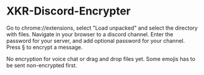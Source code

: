 # XKR-Discord-Encrypter

Go to chrome://extensions, select "Load unpacked" and select the directory with files. Navigate in your browser to a discord channel. 
Enter the password for your server, and add optional password for your channel. Press § to encrypt a message.


No encryption for voice chat or drag and drop files yet.
Some emojis has to be sent non-encrypted first. 

